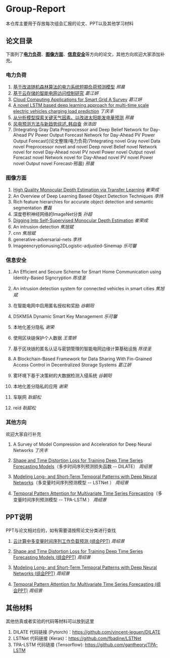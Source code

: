 # Group-Report
本仓库主要用于存放每次组会汇报的论文、PPT以及其他学习材料

## 论文目录
下面列了[**电力负荷**](#PowerLoad)、[**图像方面**](#ImageAspect)、[**信息安全**](#InformationSafety)等方向的论文，其他方向欢迎大家添加补充。

### 电力负荷
<span id = "PowerLoad"/>

1. [基于改进随机森林算法的电力系统短期负荷预测模型](论文整理/电力负荷/1基于改进随机森林算法的电力系统短期负荷预测模型.pdf)	*邢晨*
2. [基于云存储的智能电网访问控制研究](论文整理/电力负荷/2基于云存储的智能电网访问控制研究.pdf)       *葛江妍*
3. [Cloud Computing Applications for Smart Grid A Survey](论文整理/电力负荷/3Cloud&#32;Computing&#32;Applications&#32;for&#32;Smart&#32;Grid&#32;A&#32;Surve.pdf)    *葛江妍*
4. [A novel LSTM based deep learning approach for multi-time scale electric vehicles charging load prediction](论文整理/电力负荷/4A&#32;novel&#32;LSTM&#32;based&#32;deep&#32;learning&#32;approach&#32;for&#32;multi-time&#32;scale&#32;electric&#32;vehicles&#32;charging&#32;load&#32;prediction.pdf)  *丁庆丰*
5. [从分析模型探索关键天气因素，以改进太阳能发电量预测](论文整理/电力负荷/5从分析模型探索关键天气因素，以改进太阳能发电量预测-邢晨.pdf) *邢晨*
6. [风电预测方法与新趋势综述_韩自奋](论文整理/电力负荷/6风电预测方法与新趋势综述_韩自奋-张浩田)     *张浩田*
7. [Integrating Gray Data Preprocessor and Deep Belief Network for Day-Ahead PV Power Output Forecast Network for Day-Ahead PV Power Output Forecast](论文整理/电力负荷/7Integrating&#32;novel&#32;Gray&#32;novel&#32;Data&#32;novel&#32;Preprocessor&#32;novel&#32;and&#32;novel&#32;Deep&#32;novel&#32;Belief&#32;novel&#32;Network&#32;novel&#32;for&#32;novel&#32;Day-Ahead&#32;novel&#32;PV&#32;novel&#32;Power&#32;novel&#32;Output&#32;novel&#32;Forecast&#32;novel&#32;Network&#32;novel&#32;for Day-Ahead&#32;novel&#32;PV&#32;novel&#32;Power&#32;novel&#32;Output&#32;novel&#32;Forecast-邢晨) *邢晨*



### 图像方面
<span id = "ImageAspect"/>

1. [High Quality Monocular Depth Estimation via Transfer Learning](论文整理/图像方面/High&#32;Quality&#32;Monocular&#32;Depth&#32;Estimation&#32;via&#32;Transfer&#32;Learning-崔荣成.pdf)	*崔荣成*
2. An Overview of Deep Learning Based Object Detection Techniques	*李炜*
3. Rich feature hierarchies for accurate object detection and semantic segmentation    *曹磊*
4. 深度卷积神经网络的ImageNet分类   *孙超*
5. [Digging Into Self-Supervised Monocular Depth Estimation](论文整理/图像方面/Digging&#32;Into&#32;Self-Supervised&#32;Monocular&#32;Depth&#32;Estimation-崔荣成.pdf) *崔荣成*
6. An intrusion detection *焦旭斌*
7. cnn *焦旭斌*
8. generative-adversarial-nets *李祎*
9. Imageencryptionusing2DLogistic-adjusted-Sinemap *乐可馨*



### 信息安全
<span id = "InformationSafety"/>

1. An Efficient and Secure Scheme for Smart Home Communication using Identity-Based Signcryption	*陈佳圣*

2. An intrusion detection system for connected vehicles in smart cities	*焦旭斌*

3. 在智能电网中启用匿名授权和奖励	*谷朝阳*

4. DSKMSA Dynamic Smart Key Management	*乐可馨*

5. 本地化差分隐私	*谢荣*

6. 使用区块链保护个人数据  *王雪妍*

7. 基于区块链的匿名认证与密钥管理的智能电网边缘计算基础设施 *陈佳圣*

8. A Blockchain-Based Framework for Data Sharing With Fin-Grained Access Control in Decentralized Storage Systems *葛江妍*

9. 雾环境下基于决策树的大数据检测入侵系统 *谷朝阳*

10. 本地化差分隐私的应用 *谢荣*

11. 车联网 *耿韶松*

12. reid *耿韶松*

    

### 其他方向
欢迎大家自行补充

1. A Survey of Model Compression and Acceleration for Deep Neural Networks	*丁庆丰*

2. [Shape and Time Distortion Loss for Training Deep Time Series Forecasting Models](论文整理/其他方向/Shape&#32;and&#32;Time&#32;Distortion&#32;Loss&#32;for&#32;Training&#32;Deep&#32;Time&#32;Series&#32;Forecasting&#32;Models.pdf)（多步时间序列预测损失函数 -- DILATE）  *周绍景*

3. [Modeling Long- and Short-Term Temporal Patterns with Deep Neural Networks](论文整理/其他方向/[LSTNet]Modeling&#32;Long-&#32;and&#32;Short-Term&#32;Temporal&#32;Patterns&#32;with&#32;Deep&#32;Neural&#32;Networks.pdf)（多变量时间序列预测模型 -- LSTNet ）   *周绍景*

4. [Temporal Pattern Attention for Multivariate Time Series Forecasting](论文整理/其他方向/[TPA-LSTM]Temporal&#32;Pattern&#32;Attention&#32;for&#32;Multivariate&#32;Time&#32;Series&#32;Forecasting.pdf)（多变量时间序列预测模型 -- TPA-LSTM ）   *周绍景*




## PPT说明
PPT与论文相对应的，如有需要请按照论文分类进行查找

1. [云计算中多变量时间序列工作负载预测 (组会PPT)](/PPT材料/其他方向/云计算中多变量时间序列工作负载预测.pptx)   *周绍景*

2. [Shape and Time Distortion Loss for Training Deep Time Series Forecasting Models (组会PPT)](/PPT材料/其他方向/DILATE.pptx)  *周绍景*

3. [Modeling Long- and Short-Term Temporal Patterns with Deep Neural Networks (组会PPT)](/PPT材料/其他方向/LSTNet.pdf)  *周绍景*

4. [Temporal Pattern Attention for Multivariate Time Series Forecasting (组会PPT)](/PPT材料/其他方向/TPA-LSTM.pdf)  *周绍景*

## 其他材料
其他仿真或者实验的代码等材料可以放到这里

1. DILATE 代码链接 (Pytorch)：https://github.com/vincent-leguen/DILATE
2. LSTNet 代码链接 (Keras)：https://github.com/fbadine/LSTNet
3. TPA-LSTM 代码链接 (Tensorflow): https://github.com/gantheory/TPA-LSTM
